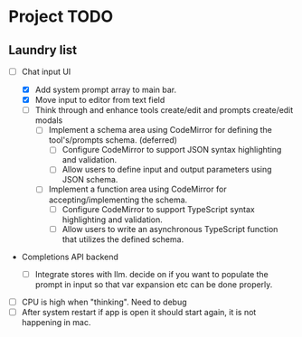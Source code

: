 # Project TODO

## Laundry list

- [ ] Chat input UI

  - [x] Add system prompt array to main bar.
  - [x] Move input to editor from text field
  - [ ] Think through and enhance tools create/edit and prompts create/edit modals
    - [ ] Implement a schema area using CodeMirror for defining the tool's/prompts schema. (deferred)
      - [ ] Configure CodeMirror to support JSON syntax highlighting and validation.
      - [ ] Allow users to define input and output parameters using JSON schema.
    - [ ] Implement a function area using CodeMirror for accepting/implementing the schema.
      - [ ] Configure CodeMirror to support TypeScript syntax highlighting and validation.
      - [ ] Allow users to write an asynchronous TypeScript function that utilizes the defined schema.

- Completions API backend

  - [ ] Integrate stores with llm. decide on if you want to populate the prompt in input so that var expansion etc can be done properly.

- [ ] CPU is high when "thinking". Need to debug
- [ ] After system restart if app is open it should start again, it is not happening in mac.
